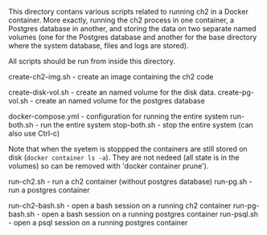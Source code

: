 
This directory contans various scripts related to running ch2 in a
Docker container.  More exactly, running the ch2 process in one
container, a Postgres database in another, and storing the data on two
separate named volumes (one for the Postgres database and another for
the base directory where the system database, files and logs are
stored).

All scripts should be run from inside this directory.

create-ch2-img.sh - create an image containing the ch2 code

create-disk-vol.sh - create an named volume for the disk data.
create-pg-vol.sh - create an named volume for the postgres database

docker-compose.yml - configuration for running the entire system
run-both.sh - run the entire system
stop-both.sh - stop the entire system (can also use Ctrl-c)

Note that when the syetem is stoppped the containers are still stored
on disk (`docker container ls -a`).  They are not nedeed (all state is
in the volumes) so can be removed with 'docker container prune').

run-ch2.sh - run a ch2 container (without postgres database)
run-pg.sh - run a postgres container

run-ch2-bash.sh - open a bash session on a running ch2 container
run-pg-bash.sh - open a bash session on a running postgres container
run-psql.sh - open a psql session on a running postgres container
